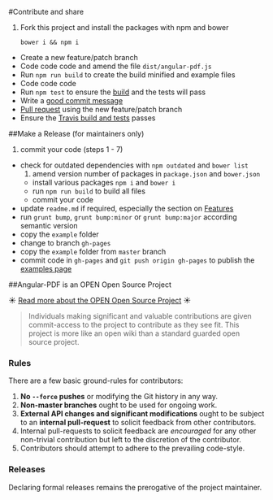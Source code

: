 #Contribute and share

1. Fork this project and install the packages with npm and bower

	```
	bower i && npm i
	```
- Create a new feature/patch branch
- Code code code and amend the file `dist/angular-pdf.js`
- Run `npm run build` to create the build minified and example files
- Code code code
- Run `npm test` to ensure the [build](https://travis-ci.org/sayanee/angularjs-pdf) and the tests will pass
- Write a [good commit message](https://github.com/angular/angular.js/blob/master/CONTRIBUTING.md#commit-message-format)
- [Pull request](https://help.github.com/articles/using-pull-requests) using the new feature/patch branch
- Ensure the [Travis build and tests](https://travis-ci.org/sayanee/angularjs-pdf) passes

##Make a Release (for maintainers only)

1. commit your code (steps 1 - 7)
- check for outdated dependencies with `npm outdated` and `bower list`
  1. amend version number of packages in `package.json` and `bower.json`
  - install various packages `npm i` and `bower i`
  - run `npm run build` to build all files
  - commit your code
- update `readme.md` if required, especially the section on [Features](https://github.com/sayanee/angularjs-pdf#features)
- run `grunt bump`, `grunt bump:minor` or `grunt bump:major` according semantic version
- copy the `example` folder
- change to branch `gh-pages`
- copy the `example` folder from `master` branch
- commit code in `gh-pages` and `git push origin gh-pages` to publish the [examples page](http://sayan.ee/angularjs-pdf/)

##Angular-PDF is an OPEN Open Source Project

:sunny: [Read more about the OPEN Open Source Project](http://openopensource.org/) :sunny:

> Individuals making significant and valuable contributions are given commit-access to the project to contribute as they see fit. This project is more like an open wiki than a standard guarded open source project.

### Rules

There are a few basic ground-rules for contributors:

1. **No `--force` pushes** or modifying the Git history in any way.
1. **Non-master branches** ought to be used for ongoing work.
1. **External API changes and significant modifications** ought to be subject to an **internal pull-request** to solicit feedback from other contributors.
1. Internal pull-requests to solicit feedback are *encouraged* for any other non-trivial contribution but left to the discretion of the contributor.
1. Contributors should attempt to adhere to the prevailing code-style.

### Releases

Declaring formal releases remains the prerogative of the project maintainer.
